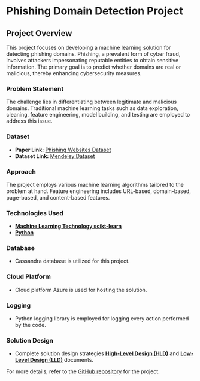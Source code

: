# Phishing Domain Detection Project

## Project Overview
This project focuses on developing a machine learning solution for detecting phishing domains. Phishing, a prevalent form of cyber fraud, involves attackers impersonating reputable entities to obtain sensitive information. The primary goal is to predict whether domains are real or malicious, thereby enhancing cybersecurity measures.

### Problem Statement
The challenge lies in differentiating between legitimate and malicious domains. Traditional machine learning tasks such as data exploration, cleaning, feature engineering, model building, and testing are employed to address this issue.

### Dataset
- **Paper Link:** [Phishing Websites Dataset](https://www.sciencedirect.com/science/article/pii/S2352340920313202)
- **Dataset Link:** [Mendeley Dataset](https://data.mendeley.com/datasets/72ptz43s9v/1)

### Approach
The project employs various machine learning algorithms tailored to the problem at hand. Feature engineering includes URL-based, domain-based, page-based, and content-based features.

### Technologies Used
- [**Machine Learning Technology scikt-learn**](https://scikit-learn.org/stable/index.html)
- [**Python**](https://www.python.org/)

### Database
- Cassandra database is utilized for this project.

### Cloud Platform
- Cloud platform Azure is used for hosting the solution.

### Logging
- Python logging library is employed for logging every action performed by the code.

### Solution Design
- Complete solution design strategies [**High-Level Design (HLD)**](https://github.com/rishabh11336/Phishing-Domain-Detection-Model/blob/main/High-Level%20Design%20(HLD).pdf) and [**Low-Level Design (LLD)**](https://www.example.com) documents.


For more details, refer to the [GitHub repository](https://github.com/rishabh11336/Phishing-detection-ML) for the project.
